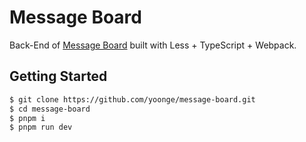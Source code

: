 # Message Board

Back-End of [Message Board](https://github.com/yoonge/message-board.git) built with Less + TypeScript + Webpack.

## Getting Started

``` sh
$ git clone https://github.com/yoonge/message-board.git
$ cd message-board
$ pnpm i
$ pnpm run dev
```
